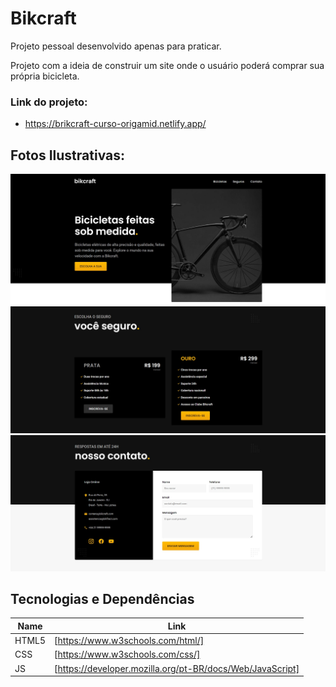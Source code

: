 # Bikcraft

Projeto pessoal desenvolvido apenas para praticar. 

Projeto com a ideia de construir um site onde o 
usuário poderá comprar sua própria bicicleta.

### Link do projeto: 

- https://brikcraft-curso-origamid.netlify.app/

## Fotos Ilustrativas: 

<img src = "img/screenshots/foto-1.jpg">

<img src = "img/screenshots/foto-2.jpg">

<img src = "img/screenshots/foto-3.jpg">

## Tecnologias e Dependências

| Name | Link |
| ------ | ------ |
| HTML5 | [https://www.w3schools.com/html/] |
| CSS | [https://www.w3schools.com/css/] |
| JS | [https://developer.mozilla.org/pt-BR/docs/Web/JavaScript] |

